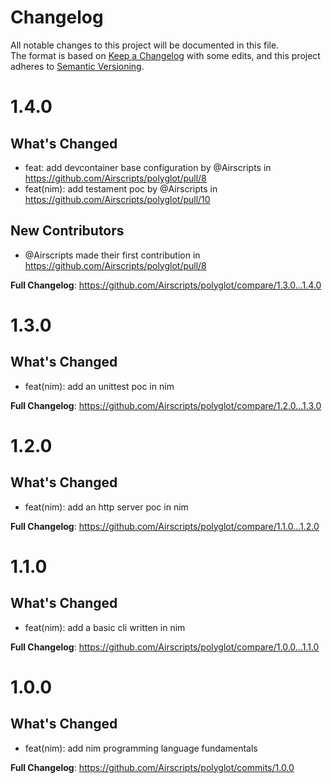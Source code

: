 # Changelog
All notable changes to this project will be documented in this file.  
The format is based on [Keep a Changelog](https://keepachangelog.com/en/1.0.0/) with some edits,
and this project adheres to [Semantic Versioning](https://semver.org/spec/v2.0.0.html).

# 1.4.0

## What's Changed
* feat: add devcontainer base configuration by @Airscripts in https://github.com/Airscripts/polyglot/pull/8
* feat(nim): add testament poc by @Airscripts in https://github.com/Airscripts/polyglot/pull/10

## New Contributors
* @Airscripts made their first contribution in https://github.com/Airscripts/polyglot/pull/8

**Full Changelog**: https://github.com/Airscripts/polyglot/compare/1.3.0...1.4.0  

# 1.3.0

## What's Changed
* feat(nim): add an unittest poc in nim

**Full Changelog**: https://github.com/Airscripts/polyglot/compare/1.2.0...1.3.0  

# 1.2.0

## What's Changed
* feat(nim): add an http server poc in nim

**Full Changelog**: https://github.com/Airscripts/polyglot/compare/1.1.0...1.2.0  

# 1.1.0

## What's Changed
* feat(nim): add a basic cli written in nim

**Full Changelog**: https://github.com/Airscripts/polyglot/compare/1.0.0...1.1.0  

# 1.0.0

## What's Changed
* feat(nim): add nim programming language fundamentals

**Full Changelog**: https://github.com/Airscripts/polyglot/commits/1.0.0